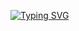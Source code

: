 [![Typing SVG](https://readme-typing-svg.demolab.com?font=Fira+Code&size=38&pause=1200&background=FF903200&center=true&vCenter=true&width=900&lines=Hi+there+I'm+Rodrigo.;Computer+Scientist+%7C+Backend+Developer)](https://git.io/typing-svg)

<!--
**rodrigoavilaCS/rodrigoavilaCS** is a ✨ _special_ ✨ repository because its `README.md` (this file) appears on your GitHub profile.

Here are some ideas to get you started:

- 🔭 I’m currently working on ...
- 🌱 I’m currently learning ...
- 👯 I’m looking to collaborate on ...
- 🤔 I’m looking for help with ...
- 💬 Ask me about ...
- 📫 How to reach me: ...
- 😄 Pronouns: ...
- ⚡ Fun fact: ...
-->

